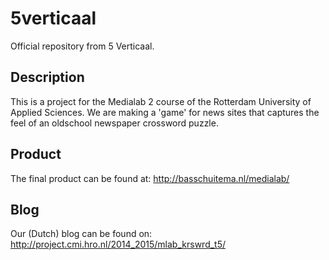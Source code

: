 # 5verticaal
Official repository from 5 Verticaal. 

## Description
This is a project for the Medialab 2 course of the Rotterdam University of Applied Sciences. We are making a 'game' for news sites that captures the feel of an oldschool newspaper crossword puzzle.

## Product
The final product can be found at: http://basschuitema.nl/medialab/

## Blog
Our (Dutch) blog can be found on: http://project.cmi.hro.nl/2014_2015/mlab_krswrd_t5/
